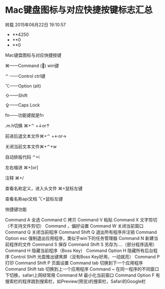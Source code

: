 # Mac键盘图标与对应快捷按键标志汇总

转载 2015年06月22日 19:10:57

- **4250
- **0
- **0

Mac键盘图标与对应快捷按键

⌘——Command () win键

⌃ ——Control ctrl键

⌥——Option (alt)

⇧——Shift

⇪——Caps Lock

fn——功能键就是fn

*.m*.h切换 ⌘+⌃ +↓or↑

前进后退文本文件⌘+⌃ +←or→

关闭当前文本文件⌘+⌃+w

自动排版代码 ⌃+i

左右缩进 ⌘+[or]

注释 ⌘+/

查看名称定义，进入头文件 ⌘+鼠标左键

查看名称api文档 ⌥+鼠标左键

快捷键功能

Command A 全选 
Command C 拷贝 
Command V 粘贴 
Command X 文字剪切（不支持文件剪切） 
Command ，偏好设置 
Command W 关闭当前窗口 
Command Q 关闭当前程序 
Command Shift Q 退出所有程序并注销 
Command Option esc 强制退出应用程序，类似于win下的任务管理器 
Command N 新建当前程序的文件 
Command S 保存 
Command Shift S 另存为….（部分程序适用） 
Command H 隐藏当前程序（Boss Key） 
Command Option H 隐藏所有后台程序 
Control Shift 光盘推出键黑屏（没有Boss Key好用，一动就亮） 
Command P 打印 
Command Shift P 页面设置 
Command tab 切换到下一个应用程序 
Command Shift tab 切换到上一个应用程序 
Command ~ 在同一程序的不同窗口下切换，safari上网经常用 
Command M 最小化当前窗口 
Command Option F 有搜索栏的程序跳到搜索栏，如Preview(预览)的搜索栏，Safari的Google栏